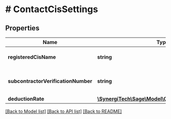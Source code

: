 # # ContactCisSettings

## Properties

Name | Type | Description | Notes
------------ | ------------- | ------------- | -------------
**registeredCisName** | **string** | the CIS name for the Contact | [optional]
**subcontractorVerificationNumber** | **string** | The CIS Verification number for the contact | [optional]
**deductionRate** | [**\SynergiTech\Sage\Model\ContactCisDeductionRate**](ContactCisDeductionRate.md) |  | [optional]

[[Back to Model list]](../../README.md#models) [[Back to API list]](../../README.md#endpoints) [[Back to README]](../../README.md)
